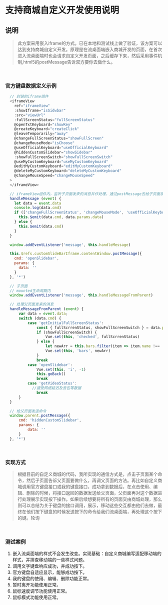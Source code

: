 # 支持商城自定义开发使用说明


## 说明

> 此方案采用嵌入iframe的方式。已在本地和测试线上做了验证，该方案可以达到支持商城自定义开发。原理是在流桌面端嵌入商城开发的页面，在首次进入流桌面端时也会请求自定义开发页面，之后缓存下来，然后采用事件机制,html5的postMessage告诉双方要你去做什么。

<br />

### 官方键盘数据定义示例

``` javascript
  // 封装的iframe组件
  <iframeView
    ref="iframeView"
    :showIframe="isSidwbar"
    :src="viewUrl"
    :fullScreenStatus="fullScreenStatus"
    @openTxtKeyboard="showKey"
    @createKeyboard="createClick"
    @leaveTemporarily="away"
    @changeFullScreenStatus="showFullScreen"
    @changeMouseMode="isChoose"
    @useOfficialKeyboard="useOfficialKeyboard"
    @hiddenCustomSlidebar="showSidebar"
    :showFullScreenSwitch="showFullScreenSwitch"
    @useMyCustomKeyboard="useMyCustomKeyboard"
    @editMyCustomKeyboard="editMyCustomKeyboard"
    @deleteMyCustomKeyboard="deleteMyCustomKeyboard"
    @changeMouseSpeed="changeMouseSpeed"
  >
  </iframeView>

  // iframeView组件内，监听子页面发来的消息并作处理，通过postMessage去给子页面发送命令
  handleMessage (event) {
    let data = event.data
    console.log(data.cmd)
    if (['changeFullScreenStatus', 'changeMouseMode', 'useOfficialKeyboard', 'useMyCustomKeyboard', 'editMyCustomKeyboard', 'deleteMyCustomKeyboard', 'changeMouseSpeed'].includes(data.cmd)) {
      this.$emit(data.cmd, data.params.data)
    } else {
      this.$emit(data.cmd)
    }
  }

  window.addEventListener('message', this.handleMessage)

  this.$refs.customSlideBarIframe.contentWindow.postMessage({
    cmd: 'openSlidebar',
    params: {
      data: ''
    }
  }, '*')

  // 子页面
  // mounted生命周期内
  window.addEventListener('message', this.handleMessageFromParent)

  // 处理父页面发来的消息
  handleMessageFromParent (event) {
      var data = event.data;
      switch (data.cmd) {
          case 'getInitialFullScreenStatus':
              const { fullScrrenStatus, showFullScreenSwitch } = data.params.data
              if (showFullScreenSwitch) {
                  Vue.set(this, 'checked', fullScrrenStatus)
              } else {
                  let newArr = this.bars.filter(item => item.name !== '全屏显示')
                  Vue.set(this, 'bars', newArr)
              }
              break
          case 'openSlidebar':
              Vue.set(this, 'i', -1)
              this.goBack()
              break
          case 'getVideoStatus':
            //接受网络延迟及丢包等数据
              break
      }
  }

  // 给父页面发送命令
  window.parent.postMessage({
      cmd: 'hiddenCustomSlidebar',
      params: {
          data: ''
      }
  }, '*')
```

<br >

### 实现方式
> 根据目前的自定义商城的代码，我所实现的通信方式是，点击子页面某个命令，然后子页面告诉父页面要做什么，再调父页面的方法。再比如自定义商城调用官方键盘接口或我的键盘接口，成功拿到数据后，在点击使用、编辑、删除的时候，将接口返回的数据发送给父页面，父页面再对这个数据进行处理展示实现按下操作。如果后续想要将所有的页面交由商城处理，那么则可以总结为关于键盘的接口调用，展示，移动这些交互都由他们去做，最终在他们按下键盘的时候发送按下的命令给我们流桌面端，再处理这个按下的键。轮询

<br />

### 测试案例
1. 嵌入流桌面端的样式不会发生改变。实现基础：自定义商城编写适配移动端的样式，并排查移动端的一些样式问题。
2. 调用文字键盘响应成功，并成功按下。
3. 官方键盘自适应显示，能够成功按下。
4. 我的键盘的使用、编辑、删除功能正常。
5. 暂时离开功能使用正常。
6. 鼠标速度调节功能使用正常。
7. 鼠标模式功能使用正常。

